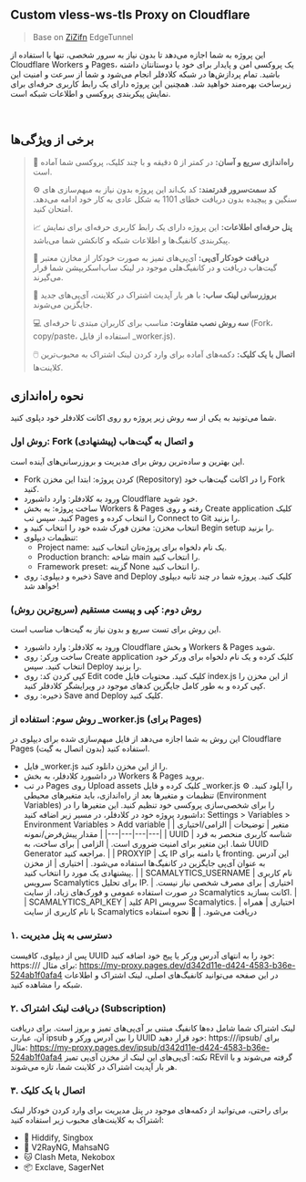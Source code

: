## Custom vless-ws-tls Proxy on Cloudflare

> Base on [ZiZifn] EdgeTunnel

این پروژه به شما اجازه می‌دهد تا بدون نیاز به سرور شخصی، تنها با استفاده از Cloudflare Workers و Pages، یک پروکسی امن و پایدار برای خود یا دوستانتان داشته باشید. تمام پردازش‌ها در شبکه کلادفلر انجام می‌شود و شما از سرعت و امنیت این زیرساخت بهره‌مند خواهید شد.
همچنین این پروژه دارای یک رابط کاربری حرفه‌ای برای نمایش پیکربندی پروکسی و اطلاعات شبکه است.

<br/> 

 ## برخی از ویژگی‌ها


> 
> 🧩 **راه‌اندازی سریع و آسان:** در کمتر از ۵ دقیقه و با چند کلیک، پروکسی شما آماده است.
>
> ⚙️ **کد سمت‌سرور قدرتمند:** کد‌ بک‌اند این پروژه بدون نیاز به مبهم‌سازی‌ های سنگین و پیچیده بدون دریافت خطای 1101 به شکل عادی به کار خود ادامه می‌دهد. امتحان کنید.
>
> 📈 **پنل حرفه‌ای اطلاعات:** این پروژه دارای یک رابط کاربری حرفه‌ای برای نمایش پیکربندی‌ کانفیگ‌ها و اطلاعات شبکه و کانکشن شما می‌باشد.
>   
> 🧠 **دریافت خودکار آی‌پی:** آی‌پی‌های تمیز به صورت خودکار از مخازن معتبر گیت‌هاب دریافت و در کانفیگ‌هلی موجود در لینک ساب‌اسکریپشن شما قرار می‌گیرند.
>   
> 🔄 **بروزرسانی لینک ساب:** با هر بار آپدیت اشتراک در کلاینت، آی‌پی‌های جدید جایگزین می‌شوند.
>   
> 💻 **سه روش نصب متفاوت:** مناسب برای کاربران مبتدی تا حرفه‌ای (Fork، copy/paste، استفاده از فایل _worker.js).
> 
> 🖱️ **اتصال با یک کلیک:** دکمه‌های آماده برای وارد کردن لینک اشتراک به محبوب‌ترین کلاینت‌ها.
> 

</div>
   
## نحوه راه‌اندازی

شما می‌تونید به یکی از سه روش زیر پروژه رو روی اکانت کلادفلر خود دپلوی کنید.
### روش اول: Fork و اتصال به گیت‌هاب (پیشنهادی)
این بهترین و ساده‌ترین روش برای مدیریت و بروزرسانی‌های آینده است.
 * Fork کردن پروژه: ابتدا این مخزن (Repository) را در اکانت گیت‌هاب خود Fork کنید.
 * ورود به کلادفلر: وارد داشبورد Cloudflare خود شوید.
 * ساخت پروژه: به بخش Workers & Pages رفته و روی Create application کلیک کنید. سپس تب Pages را انتخاب کرده و Connect to Git را بزنید.
 * انتخاب مخزن: مخزن فورک شده خود را انتخاب کنید و Begin setup را بزنید.
 * تنظیمات دیپلوی:
   * Project name: یک نام دلخواه برای پروژه‌تان انتخاب کنید.
   * Production branch: شاخه main را انتخاب کنید.
   * Framework preset: گزینه None را انتخاب کنید.
 * ذخیره و دیپلوی: روی Save and Deploy کلیک کنید. پروژه شما در چند ثانیه دیپلوی خواهد شد!
### روش دوم: کپی و پیست مستقیم (سریع‌ترین روش)
این روش برای تست سریع و بدون نیاز به گیت‌هاب مناسب است.
 * ورود به کلادفلر: وارد داشبورد Cloudflare و بخش Workers & Pages شوید.
 * ساخت ورکر: روی Create application کلیک کرده و یک نام دلخواه برای ورکر خود انتخاب کنید. سپس Deploy را بزنید.
 * کپی کردن کد: روی Edit code کلیک کنید. محتویات فایل index.js از این مخزن را کپی کرده و به طور کامل جایگزین کدهای موجود در ویرایشگر کلادفلر کنید.
 * ذخیره: روی Save and Deploy کلیک کنید.
### روش سوم: استفاده از _worker.js (برای Pages)
این روش به شما اجازه می‌دهد از فایل مبهم‌سازی شده برای دیپلوی در Cloudflare Pages (بدون اتصال به گیت) استفاده کنید.
 * فایل _worker.js را از این مخزن دانلود کنید.
 * در داشبورد کلادفلر، به بخش Workers & Pages بروید.
 * در تب Pages روی Upload assets کلیک کرده و فایل _worker.js را آپلود کنید.
⚙️ تنظیمات و متغیرها
بعد از راه‌اندازی، باید متغیرهای محیطی (Environment Variables) را برای شخصی‌سازی پروکسی خود تنظیم کنید. این متغیرها را در داشبورد پروژه خود در کلادفلر، در مسیر زیر اضافه کنید:
Settings > Variables > Environment Variables > Add variable
| متغیر | توضیحات | الزامی/اختیاری | مقدار پیش‌فرض/نمونه |
|---|---|---|---|
| UUID | شناسه کاربری منحصر به فرد شما. این متغیر برای امنیت ضروری است. | الزامی | برای ساخت، به UUID Generator مراجعه کنید. |
| PROXYIP | یک IP یا دامنه برای fronting. این آدرس به عنوان آی‌پی جایگزین در کانفیگ‌ها استفاده می‌شود. | اختیاری | از مخزن پیشنهادی یک مورد را انتخاب کنید. |
| SCAMALYTICS_USERNAME | نام کاربری سرویس Scamalytics برای تحلیل IP. | اختیاری | برای مصرف شخصی نیاز نیست. در صورت استفاده عمومی و فورک‌های زیاد، از سایت Scamalytics اکانت بسازید. |
| SCAMALYTICS_API_KEY | کلید API سرویس Scamalytics. | اختیاری | همراه با نام کاربری از سایت Scamalytics دریافت می‌شود. |
🔗 نحوه استفاده
### ۱. دسترسی به پنل مدیریت
پس از دیپلوی، کافیست UUID خود را به انتهای آدرس ورکر یا پیج خود اضافه کنید:
https://<Your-Worker-URL>/<Your-UUID>
برای مثال:
https://my-proxy.pages.dev/d342d11e-d424-4583-b36e-524ab1f0afa4
در این صفحه می‌توانید کانفیگ‌های اصلی، لینک اشتراک و اطلاعات شبکه را مشاهده کنید.
### ۲. دریافت لینک اشتراک (Subscription)
لینک اشتراک شما شامل ده‌ها کانفیگ مبتنی بر آی‌پی‌های تمیز و بروز است. برای دریافت آن، عبارت ipsub را بین آدرس ورکر و UUID خود قرار دهید:
https://<Your-Worker-URL>/ipsub/<Your-UUID>
برای مثال:
https://my-proxy.pages.dev/ipsub/d342d11e-d424-4583-b36e-524ab1f0afa4
نکته: آی‌پی‌های این لینک از مخزن آی‌پی تمیز REvil گرفته می‌شوند و با هر بار آپدیت اشتراک در کلاینت شما، تازه می‌شوند.

### ۳. اتصال با یک کلیک
برای راحتی، می‌توانید از دکمه‌های موجود در پنل مدیریت برای وارد کردن خودکار لینک اشتراک به کلاینت‌های محبوب زیر استفاده کنید:
 * 📱 Hiddify, Singbox 
 * 🤖 V2RayNG, MahsaNG
 * 🐱 Clash Meta, Nekobox
 * 📦 Exclave, SagerNet

[ZiZifn]: https://github.com/zizifn/edgetunnel
